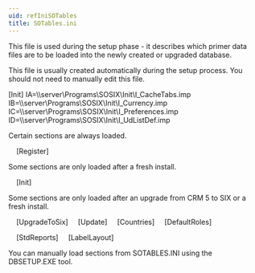 ```yaml
---
uid: refIniSOTables
title: SOTables.ini
---
```


This file is used during the setup phase - it describes which primer data files are to be loaded into the newly created or upgraded database.

This file is usually created automatically during the setup process. You should not need to manually edit this file.



\[Init\]
IA=\\\\server\\Programs\\SOSIX\\Init\\I\_CacheTabs.imp
IB=\\\\server\\Programs\\SOSIX\\Init\\I\_Currency.imp
IC=\\\\server\\Programs\\SOSIX\\Init\\I\_Preferences.imp
ID=\\\\server\\Programs\\SOSIX\\Init\\I\_UdListDef.imp



Certain sections are always loaded.

    \[Register\]

Some sections are only loaded after a fresh install.

    \[Init\]



Some sections are only loaded after an upgrade from CRM 5 to SIX or a fresh install.

    \[UpgradeToSix\]
    \[Update\]
    \[Countries\]
    \[DefaultRoles\]

    \[StdReports\]
    \[LabelLayout\]



You can manually load sections from SOTABLES.INI using the DBSETUP.EXE tool.